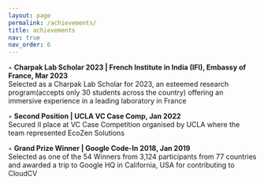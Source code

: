```yaml
---
layout: page
permalink: /achievements/
title: achievements
nav: true
nav_order: 6
---
```

◦ <b>Charpak Lab Scholar 2023 | French Institute in India (IFI), Embassy of France, Mar 2023 </b>
<br>
Selected as a Charpak Lab Scholar for 2023, an esteemed research program(accepts only 30 students across the country) offering an immersive experience in a leading laboratory in France
<br>

◦ <b> Second Position | UCLA VC Case Comp, Jan 2022 </b>
<br>
Secured II place at VC Case Competition organised by UCLA where the team represented EcoZen Solutions
<br>

◦ <b>Grand Prize Winner | Google Code-In 2018, Jan 2019 </b>
<br>
Selected as one of the 54 Winners from 3,124 participants from 77 countries and awarded a trip to Google HQ in California, USA for contributing to CloudCV
<br>

